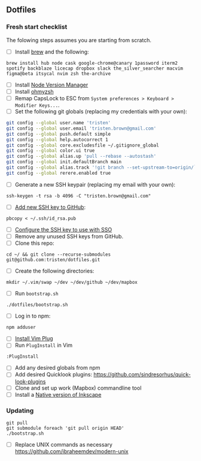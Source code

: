 Dotfiles
---

### Fresh start checklist

The folowing steps assumes you are starting from scratch.

- [ ] Install [brew](http://brew.sh/) and the following:

```
brew install hub node cask google-chrome@canary 1password iterm2 spotify backblaze licecap dropbox slack the_silver_searcher macvim figma@beta itsycal nvim zsh the-archive
```

- [ ] Install [Node Version Manager](https://github.com/nvm-sh/nvm#installing-and-updating)
- [ ] Install [ohmyzsh](https://github.com/ohmyzsh/ohmyzsh#basic-installation)
- [ ] Remap CapsLock to ESC from `System preferences > Keyboard > Modifier Keys...`.
- [ ] Set the following git globals (replacing my credentials with your own):

```sh
git config --global user.name 'tristen'
git config --global user.email 'tristen.brown@gmail.com'
git config --global push.default simple
git config --global help.autocorrect 1
git config --global core.excludesfile ~/.gitignore_global
git config --global color.ui true
git config --global alias.up 'pull --rebase --autostash'
git config --global init.defaultBranch main
git config --global alias.track '!git branch --set-upstream-to=origin/`git symbolic-ref --short HEAD`'
git config --global rerere.enabled true
```

- [ ] Generate a new SSH keypair (replacing my email with your own):

```
ssh-keygen -t rsa -b 4096 -C "tristen.brown@gmail.com"
```

- [ ] [Add new SSH key to GitHub](https://github.com/settings/keys):

```
pbcopy < ~/.ssh/id_rsa.pub
```

- [ ] [Configure the SSH key to use with SSO](https://docs.github.com/en/enterprise-cloud@latest/authentication/authenticating-with-saml-single-sign-on/authorizing-an-ssh-key-for-use-with-saml-single-sign-on)
- [ ] Remove any unused SSH keys from GitHub.
- [ ] Clone this repo:

```
cd ~/ && git clone --recurse-submodules git@github.com:tristen/dotfiles.git
```

- [ ] Create the following directories:

```
mkdir ~/.vim/swap ~/dev ~/dev/github ~/dev/mapbox
```

- [ ] Run `bootstrap.sh`

```
./dotfiles/bootstrap.sh
```

- [ ] Log in to npm:

```
npm adduser
```

- [ ] [Install Vim Plug](https://github.com/junegunn/vim-plug#unix)
- [ ] Run `PlugInstall` in Vim

```
:PlugInstall
```

- [ ] Add any desired globals from npm
- [ ] Add desired Quicklook plugins: https://github.com/sindresorhus/quick-look-plugins
- [ ] Clone and set up work (Mapbox) commandline tool
- [ ] Install a [Native version of Inkscape](http://www.inkscapeforum.com/viewtopic.php?t=23191)

### Updating

``` shell
git pull
git submodule foreach 'git pull origin HEAD'
./bootstrap.sh
```

- [ ] Replace UNIX commands as necessary https://github.com/ibraheemdev/modern-unix

